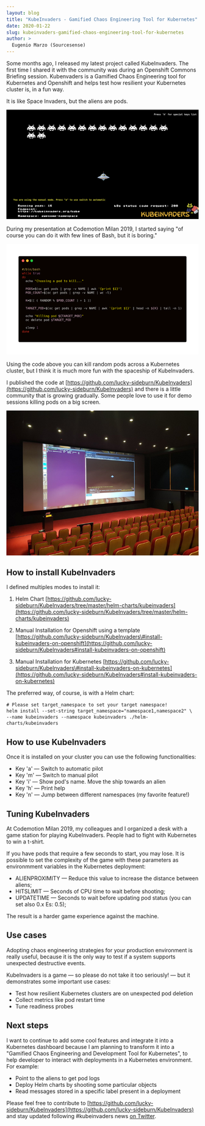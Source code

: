 ```yaml
---
layout: blog
title: "KubeInvaders - Gamified Chaos Engineering Tool for Kubernetes"
date: 2020-01-22
slug: kubeinvaders-gamified-chaos-engineering-tool-for-kubernetes
author: >
  Eugenio Marzo (Sourcesense)
---
```


Some months ago, I released my latest project called KubeInvaders. The
first time I shared it with the community was during an Openshift
Commons Briefing session. Kubenvaders is a Gamified Chaos Engineering
tool for Kubernetes and Openshift and helps test how resilient your
Kubernetes cluster is, in a fun way.

It is like Space Invaders, but the aliens are pods.

![](https://github.com/lucky-sideburn/KubeInvaders-kubernetes-post/raw/master/img1.png)

During my presentation at Codemotion Milan 2019, I started saying "of
course you can do it with few lines of Bash, but it is boring."

![](https://github.com/lucky-sideburn/KubeInvaders-kubernetes-post/raw/master/img2.png)

Using the code above you can kill random pods across a Kubernetes cluster, but I
think it is much more fun with the spaceship of KubeInvaders.

I published the code at
[https://github.com/lucky-sideburn/KubeInvaders](https://github.com/lucky-sideburn/KubeInvaders)
and there is a little community that is growing gradually. Some people
love to use it for demo sessions killing pods on a big screen.

![](https://github.com/lucky-sideburn/KubeInvaders-kubernetes-post/raw/master/img3.png)

## How to install KubeInvaders

I defined multiples modes to install it:

1.  Helm Chart
    [https://github.com/lucky-sideburn/KubeInvaders/tree/master/helm-charts/kubeinvaders](https://github.com/lucky-sideburn/KubeInvaders/tree/master/helm-charts/kubeinvaders)

2.  Manual Installation for Openshift using a template
    [https://github.com/lucky-sideburn/KubeInvaders\#install-kubeinvaders-on-openshift](https://github.com/lucky-sideburn/KubeInvaders#install-kubeinvaders-on-openshift)

3.  Manual Installation for Kubernetes
    [https://github.com/lucky-sideburn/KubeInvaders\#install-kubeinvaders-on-kubernetes](https://github.com/lucky-sideburn/KubeInvaders#install-kubeinvaders-on-kubernetes)

The preferred way, of course, is with a Helm chart:
  
  ```
  # Please set target_namespace to set your target namespace!
  helm install --set-string target_namespace="namespace1,namespace2" \
  --name kubeinvaders --namespace kubeinvaders ./helm-charts/kubeinvaders
  ```

## How to use KubeInvaders

Once it is installed on your cluster you can use the following
functionalities:

 * Key 'a' — Switch to automatic pilot
 * Key 'm' — Switch to manual pilot
 * Key 'i' — Show pod's name. Move the ship towards an alien
 * Key 'h' — Print help
 * Key 'n' — Jump between different namespaces (my favorite feature!)

## Tuning KubeInvaders

At Codemotion Milan 2019, my colleagues and I organized a desk with a
game station for playing KubeInvaders. People had to fight with Kubernetes to
win a t-shirt.

If you have pods that require a few seconds to start, you may lose. It
is possible to set the complexity of the game with these parameters as
environmment variables in the Kubernetes deployment:

 * ALIENPROXIMITY — Reduce this value to increase the distance between aliens;
 * HITSLIMIT — Seconds of CPU time to wait before shooting;
 * UPDATETIME — Seconds to wait before updating pod status (you can set also 0.x Es: 0.5);

The result is a harder game experience against the machine.

## Use cases

Adopting chaos engineering strategies for your production environment is
really useful, because it is the only way to test if a system supports
unexpected destructive events.

KubeInvaders is a game — so please do not take it too seriously! — but it demonstrates
some important use cases:

 * Test how resilient Kubernetes clusters are on unexpected pod deletion
 * Collect metrics like pod restart time
 * Tune readiness probes

## Next steps

I want to continue to add some cool features and integrate it into a
Kubernetes dashboard because I am planning to transform it into a
"Gamified Chaos Engineering and Development Tool for Kubernetes", to help
developer to interact with deployments in a Kubernetes environment. For
example:

 * Point to the aliens to get pod logs
 * Deploy Helm charts by shooting some particular objects
 * Read messages stored in a specific label present in a deployment

Please feel free to contribute to
[https://github.com/lucky-sideburn/KubeInvaders](https://github.com/lucky-sideburn/KubeInvaders)
and stay updated following \#kubeinvaders news [on Twitter](https://twitter.com/luckysideburn).
